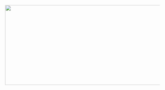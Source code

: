 <div align="center">
<a href="https://linktr.ee/lucaswotta" target="_blank">
  <img height="260" width="800" src="https://i.imgur.com/bMqVBr0.gif">
  </a>
</div>

###
